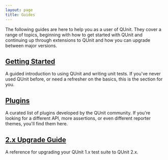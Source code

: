 ```yaml
---
layout: page
title: Guides
---
```


<p class="lead">The following guides are here to help you as a user of QUnit. They cover a range of topics, beginning with how to get started with QUnit and continuing up through extensions to QUnit and how you can upgrade between major versions.</p>

## [Getting Started](./intro)

A guided introduction to using QUnit and writing unit tests. If you've never used QUnit before, or need a refresher on the basics, this is the section for you.

## [Plugins](./plugins)

A curated list of plugins developed by the QUnit community. If you're looking for a different API, more assertions, or even different reporter themes, you'll find them here.

## [2.x Upgrade Guide](./upgrade-guide-2.x)

A reference for upgrading your QUnit 1.x test suite to QUnit 2.x.

